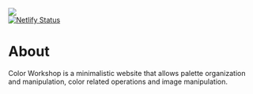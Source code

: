 [![](https://cdn.discordapp.com/attachments/877158810203086888/1079372569074991216/banner.png)](https://colorworkshop.netlify.app/)
<br />
[![Netlify Status](https://api.netlify.com/api/v1/badges/0e34d44d-d269-4a60-8dbe-d41652061c7e/deploy-status)](https://app.netlify.com/sites/colorworkshop/deploys)

# About
Color Workshop is a minimalistic website that allows palette organization and manipulation, color related operations and image manipulation.